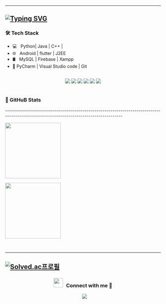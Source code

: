 
-----------------------------------------------------------------------------------------------------------------------------------------
[![Typing SVG](https://readme-typing-svg.herokuapp.com?font=Fira+Code&pause=1000&color=713BF7&width=435&lines=LI-JiYoon's+Github)](https://git.io/typing-svg)
-----------------------------------------------------------------------------------------------------------------------------------------
<h3>🛠 Tech Stack</h3>

- 💻 &nbsp; Python| Java | C++ |
- 🌐 &nbsp; Android | flutter | J2EE
- 🛢 &nbsp; MySQL | Firebase | Xampp
- 🔧  PyCharm | Visual Studio code | Git

<br>

<div align="center">
<img src="https://img.shields.io/badge/Python-4D4D4D?style=flat&logo=Python&logoColor=3776AB"/>
<img src="https://img.shields.io/badge/Pytorch-4D4D4D?style=flat&logo=Pytorch&logoColor=EE4C2C"/>
<img src="https://img.shields.io/badge/TensorFlow-4D4D4D?style=flat&logo=TensorFlow&logoColor=FF6F00"/>
<img src="https://img.shields.io/badge/Pandas-4D4D4D?style=flat&logo=pandas&logoColor=150458"/>
<img src="https://img.shields.io/badge/NumPy-4D4D4D?style=flat&logo=NumPy&logoColor=013243"/>
<img src="https://img.shields.io/badge/Flask-FFFFFF?style=flat&logo=Flask&logoColor=000000"/>
</div>

<br>

<h3>🌈 GitHuB Stats</h3>
-----------------------------------------------------------------------------------------------------------------------------------------
<p>
  <img height="180em" src="https://github-readme-stats.vercel.app/api?username=LI-JiYoon&show_icons=true&theme=tokyonight"/>
</p>
<p>
  <img height="180em" src="https://github-readme-stats.vercel.app/api/top-langs/?username=LI-JiYoon&layout=compact&theme=tokyonight"/>
</p> 
</div>
<br>

-----------------------------------------------------------------------------------------------------------------------------------------
[![Solved.ac프로필](http://mazassumnida.wtf/api/v2/generate_badge?boj=2gu_n)](https://solved.ac/2gu_n)
------------------------------------------------------------------------------------------------------------------------------------------
<h3 align="center" > <img src="https://media.giphy.com/media/iY8CRBdQXODJSCERIr/giphy.gif" width="30" height="30" style="margin-right: 10px;">Connect with me 🤝 </h3>

<p align="center">
        <a style="margin-left: 10px;" target="_blank" href="https://github.com/LI-JiYoon">
	<img src="https://img.icons8.com/doodle/40/000000/github--v1.png">
	</a>
      </div>


                                                                  

